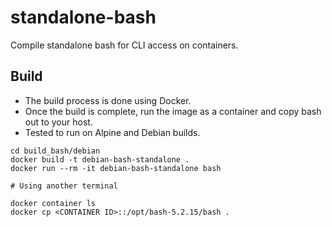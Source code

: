 # standalone-bash
Compile standalone bash for CLI access on containers.

## Build

* The build process is done using Docker.
* Once the build is complete, run the image as a container and copy bash out to your host.
* Tested to run on Alpine and Debian builds.

```
cd build_bash/debian
docker build -t debian-bash-standalone .
docker run --rm -it debian-bash-standalone bash

# Using another terminal

docker container ls
docker cp <CONTAINER ID>::/opt/bash-5.2.15/bash .
```


